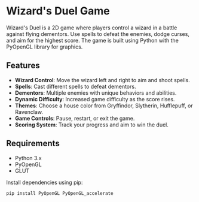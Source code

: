 # Wizard's Duel Game

Wizard's Duel is a 2D game where players control a wizard in a battle against flying dementors. Use spells to defeat the enemies, dodge curses, and aim for the highest score. The game is built using Python with the PyOpenGL library for graphics.

## Features

- **Wizard Control**: Move the wizard left and right to aim and shoot spells.
- **Spells**: Cast different spells to defeat dementors.
- **Dementors**: Multiple enemies with unique behaviors and abilities.
- **Dynamic Difficulty**: Increased game difficulty as the score rises.
- **Themes**: Choose a house color from Gryffindor, Slytherin, Hufflepuff, or Ravenclaw.
- **Game Controls**: Pause, restart, or exit the game.
- **Scoring System**: Track your progress and aim to win the duel.

## Requirements

- Python 3.x
- PyOpenGL
- GLUT

Install dependencies using pip:
```bash
pip install PyOpenGL PyOpenGL_accelerate
